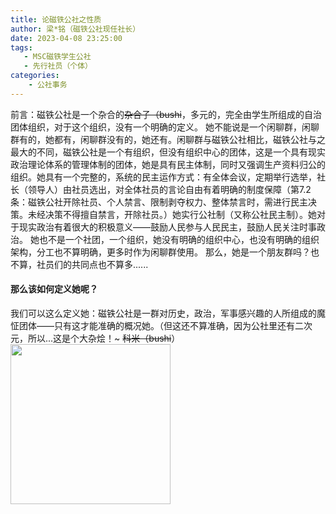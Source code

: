 ```yaml
---
title: 论磁铁公社之性质
author: 梁*铭（磁铁公社现任社长）
date: 2023-04-08 23:25:00
tags:
   - MSC磁铁学生公社
   - 先行社员（个体）
categories: 
    - 公社事务
---
```

前言：磁铁公社是一个杂合的~~杂合子（bushi~~，多元的，完全由学生所组成的自治团体组织，对于这个组织，没有一个明确的定义。
她不能说是一个闲聊群，闲聊群有的，她都有，闲聊群没有的，她还有。闲聊群与磁铁公社相比，磁铁公社与之最大的不同，磁铁公社是一个有组织，但没有组织中心的团体，这是一个具有现实政治理论体系的管理体制的团体，她是具有民主体制，同时又强调生产资料归公的组织。她具有一个完整的，系统的民主运作方式：有全体会议，定期举行选举，社长（领导人）由社员选出，对全体社员的言论自由有着明确的制度保障（第7.2条：磁铁公社开除社员、个人禁言、限制剥夺权力、整体禁言时，需进行民主决 策。未经决策不得擅自禁言，开除社员。）她实行公社制（又称公社民主制）。她对于现实政治有着很大的积极意义——鼓励人民参与人民民主，鼓励人民关注时事政治。
她也不是一个社团，一个组织，她没有明确的组织中心，也没有明确的组织架构，分工也不算明确，更多时作为闲聊群使用。
那么，她是一个朋友群吗？也不算，社员们的共同点也不算多......
#### 那么该如何定义她呢？
我们可以这么定义她：磁铁公社是一群对历史，政治，军事感兴趣的人所组成的魔怔团体——只有这才能准确的概况她。（但这还不算准确，因为公社里还有二次元，所以...这是个大杂烩！~ ~~科米（bushi~~）
<img src="https://cdn.staticaly.com/gh/AOME-C/wwwRes/main/index.files/MSC.png" width=256 height=256 />